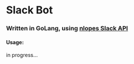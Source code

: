 # Slack Bot
### Written in GoLang, using [nlopes Slack API](https://github.com/nlopes/slack)

#### Usage:
 in progress...

